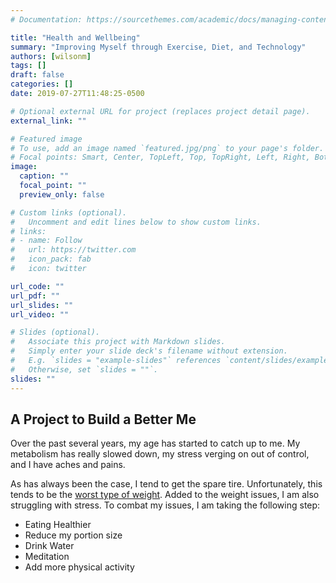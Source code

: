 ```yaml
---
# Documentation: https://sourcethemes.com/academic/docs/managing-content/

title: "Health and Wellbeing"
summary: "Improving Myself through Exercise, Diet, and Technology"
authors: [wilsonm]
tags: []
draft: false
categories: []
date: 2019-07-27T11:48:25-0500

# Optional external URL for project (replaces project detail page).
external_link: ""

# Featured image
# To use, add an image named `featured.jpg/png` to your page's folder.
# Focal points: Smart, Center, TopLeft, Top, TopRight, Left, Right, BottomLeft, Bottom, BottomRight.
image:
  caption: ""
  focal_point: ""
  preview_only: false

# Custom links (optional).
#   Uncomment and edit lines below to show custom links.
# links:
# - name: Follow
#   url: https://twitter.com
#   icon_pack: fab
#   icon: twitter

url_code: ""
url_pdf: ""
url_slides: ""
url_video: ""

# Slides (optional).
#   Associate this project with Markdown slides.
#   Simply enter your slide deck's filename without extension.
#   E.g. `slides = "example-slides"` references `content/slides/example-slides.md`.
#   Otherwise, set `slides = ""`.
slides: ""
---
```


## A Project to Build a Better Me

Over the past several years, my age has started to catch up to me. My metabolism has really slowed down, my stress verging on out of control, and I have aches and pains.

As has always been the case, I tend to get the spare tire. Unfortunately, this tends to be the [worst type of weight][1]. Added to the weight issues, I am also struggling with stress. To combat my issues, I am taking the following step:

- Eating Healthier
- Reduce my portion size
- Drink Water
- Meditation
- Add more physical activity

[1]: https://www.mayoclinic.org/healthy-lifestyle/mens-health/in-depth/belly-fat/art-20045685 "Belly fat in men: Why weight loss matters"

